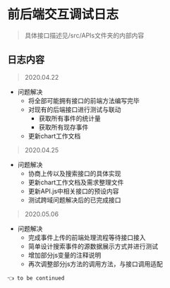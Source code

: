 # 前后端交互调试日志

> 具体接口描述见/src/APIs文件夹的内部内容

## 日志内容

> 2020.04.22

- 问题解决
    - 将全部可能拥有接口的前端方法编写完毕
    - 对现有的后端接口进行测试与联动
        - 获取所有事件的统计量
        - 获取所有现存事件
    - 更新chart工作文档

> 2020.04.25

- 问题解决
    - 协商上传以及搜索接口的具体实现
    - 更新chart工作文档及需求整理文件
    - 更新API.js中相关接口的预设内容
    - 测试跨域问题解决后的已完成接口

> 2020.05.06
- 问题解决
    - 完成事件上传的前端处理流程等待接口接入
    - 简单设计搜索事件的源数据展示方式并进行测试
    - 增加部分js变量的注释说明
    - 再次调整部分js方法的调用方法，与接口调用适配

` 👈 to be continued `